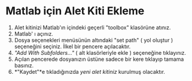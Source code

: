 # Matlab için Alet Kiti Ekleme

1. Alet kitinizi Matlab'ın içindeki geçerli "toolbox" klasörüne atınız.
2. Matlab' ı açınız.
3. Dosya seçenekleri menüsünün altındaki "set path" ( yol oluştur )
seçeneğini seçiniz. İlkel bir pencere açılacaktır.
4. *"Add With Subfolders..."* ( alt klasörleriyle ekle ) seçeneğine tıklayınız.
5. Açılan pencerede dosyanızın üstüne sadece bir kere tıklayıp tamama basınız.
6. *"Kaydet"*e tıkladığınızda *yeni alet kitiniz* kurulmuş olacaktır.
